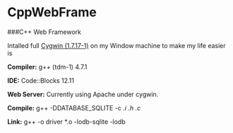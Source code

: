 CppWebFrame
===========


###C++ Web Framework

Intalled full [Cygwin (1.7.17-1)](http://www.cygwin.com/) on my Window machine to make my life easier is

**Compiler:** g++ (tdm-1) 4.7.1

**IDE:** Code::Blocks 12.11

**Web Server:** Currently using Apache under cygwin.

**Compile:** g++ -DDATABASE_SQLITE -c *.i* *.h* *.c*

**Link:** g++ -o driver *.o -lodb-sqlite -lodb

